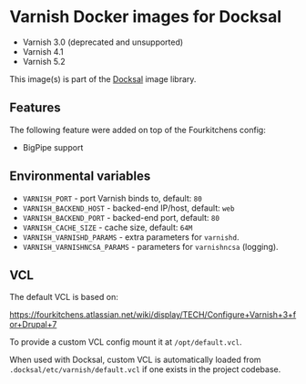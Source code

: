 # Varnish Docker images for Docksal

- Varnish 3.0 (deprecated and unsupported)
- Varnish 4.1
- Varnish 5.2

This image(s) is part of the [Docksal](http://docksal.io) image library.


## Features

The following feature were added on top of the Fourkitchens config:

- BigPipe support


## Environmental variables

- `VARNISH_PORT` - port Varnish binds to, default: `80`
- `VARNISH_BACKEND_HOST` - backed-end IP/host, default: `web`
- `VARNISH_BACKEND_PORT` - backed-end port, default: `80`
- `VARNISH_CACHE_SIZE` - cache size, default: `64M`
- `VARNISH_VARNISHD_PARAMS` - extra parameters for `varnishd`.
- `VARNISH_VARNISHNCSA_PARAMS` - parameters for `varnishncsa` (logging).


## VCL

The default VCL is based on:

https://fourkitchens.atlassian.net/wiki/display/TECH/Configure+Varnish+3+for+Drupal+7

To provide a custom VCL config mount it at `/opt/default.vcl`.

When used with Docksal, custom VCL is automatically loaded from `.docksal/etc/varnish/default.vcl` if one exists 
in the project codebase.
